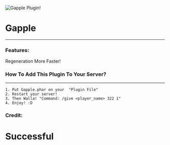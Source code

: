 ![Gapple Plugin!](https://media.forgecdn.net/avatars/70/201/636163199474407277.png)

# Gapple
-------------
### Features:
 Regeneration More Faster!

### How To Add This Plugin To Your Server?
--------------------------------------
```
1. Put Gapple.phar on your  "Plugin File"
2. Restart your server!
3. Then Walla! "Command: /give <player_name> 322 1"
4. Enjoy! :D

```

### Credit:


# Successful 
